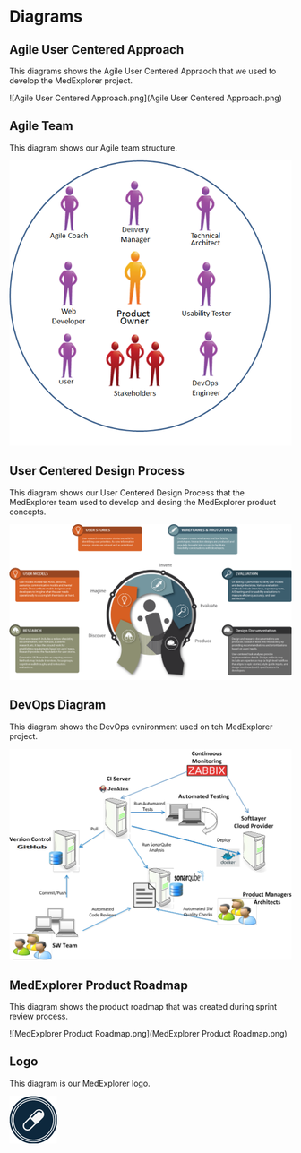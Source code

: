 # Diagrams

## Agile User Centered Approach
This diagrams shows the Agile User Centered Appraoch that we used to develop the MedExplorer project.

![Agile User Centered Approach.png](Agile User Centered Approach.png)

## Agile Team
This diagram shows our Agile team structure.

![AgileTeam.png](AgileTeam.png)

## User Centered Design Process
This diagram shows our User Centered Design Process that the MedExplorer team used to develop and desing the MedExplorer product concepts.

![User_Centered_Design_Process.png](User_Centered_Design_Process.png)

## DevOps Diagram
This diagram shows the DevOps evnironment used on teh MedExplorer project.

![ADS_DevOps.png](ADS_DevOps.png)

## MedExplorer Product Roadmap
This diagram shows the product roadmap that was created during sprint review process.

![MedExplorer Product Roadmap.png](MedExplorer Product Roadmap.png)

## Logo
This diagram is our MedExplorer logo.

![icon_logo_medex_banner.png](icon_logo_medex_banner.png)
